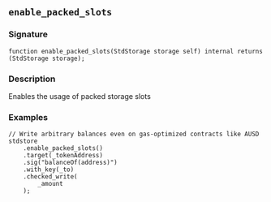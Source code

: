 ## `enable_packed_slots`

### Signature

```solidity
function enable_packed_slots(StdStorage storage self) internal returns (StdStorage storage);
```

### Description

Enables the usage of packed storage slots

### Examples

```solidity
// Write arbitrary balances even on gas-optimized contracts like AUSD
stdstore
    .enable_packed_slots()
    .target(_tokenAddress)
    .sig("balanceOf(address)")
    .with_key(_to)
    .checked_write(
        _amount
    );
```
